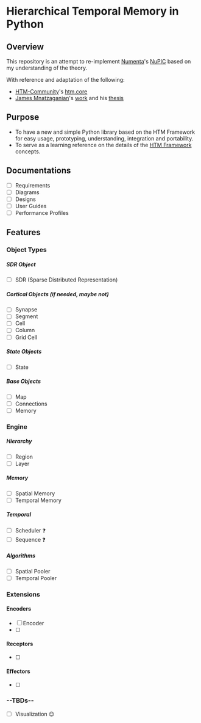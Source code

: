 
# Hierarchical Temporal Memory in Python
## Overview
This repository is an attempt to re-implement [Numenta](https://numenta.com/)'s [NuPIC](https://github.com/numenta/nupic.core) based on my understanding of the theory.

With reference and adaptation of the following:
* [HTM-Community](https://numenta.org/)'s [htm.core](https://github.com/htm-community/htm.core)
* [James Mnatzaganian](https://techtorials.me/)'s [work](https://github.com/tehtechguy/mHTM) and his [thesis](https://scholarworks.rit.edu/theses/9012/)

## Purpose
* To have a new and simple Python library based on the HTM Framework for easy usage, prototyping,  understanding, integration and portability.
* To serve as a learning reference on the details of the [HTM Framework](https://numenta.com/blog/2019/01/16/the-thousand-brains-theory-of-intelligence/) concepts.

## Documentations
- [ ] Requirements
- [ ] Diagrams
- [ ] Designs
- [ ] User Guides
- [ ] Performance Profiles

## Features

### Object Types

##### SDR Object
- [ ] SDR (Sparse Distributed Representation)
##### Cortical Objects (if needed, maybe not)
- [ ] Synapse
- [ ] Segment
- [ ] Cell
- [ ] Column
- [ ] Grid Cell
##### State Objects
- [ ] State
##### Base Objects
- [ ] Map
- [ ] Connections
- [ ] Memory

### Engine

##### Hierarchy
- [ ] Region
- [ ] Layer
##### Memory
- [ ] Spatial Memory
- [ ] Temporal Memory
##### Temporal
- [ ] Scheduler :question:
- [ ] Sequence :question:
##### Algorithms
- [ ] Spatial Pooler
- [ ] Temporal Pooler

### Extensions

#### Encoders
- [ ] Encoder
- [ ] 
#### Receptors
- [ ] 
#### Effectors
- [ ] 

### --TBDs--
- [ ] Visualization :wink:
